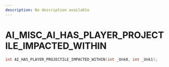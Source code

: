 ```yaml
---
description: No description available 
---
```


# AI_MISC\_AI_HAS_PLAYER_PROJECTILE_IMPACTED_WITHIN

```cpp
int AI_HAS_PLAYER_PROJECTILE_IMPACTED_WITHIN(int _Unk0, int _Unk1);
```